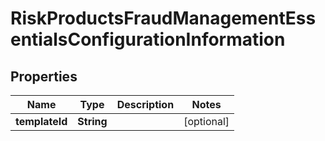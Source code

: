 
# RiskProductsFraudManagementEssentialsConfigurationInformation

## Properties
Name | Type | Description | Notes
------------ | ------------- | ------------- | -------------
**templateId** | **String** |  |  [optional]



